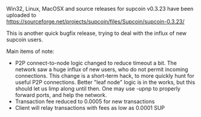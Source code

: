 Win32, Linux, MacOSX and source releases for supcoin v0.3.23 have been uploaded to
https://sourceforge.net/projects/supcoin/files/Supcoin/supcoin-0.3.23/

This is another quick bugfix release, trying to deal with the influx of new supcoin users.

Main items of note:

* P2P connect-to-node logic changed to reduce timeout a bit.  The network saw a huge influx of new users, who do not permit incoming connections.  This change is a short-term hack, to more quickly hunt for useful P2P connections.  Better "leaf node" logic is in the works, but this should let us limp along until then.  One may use -upnp to properly forward ports, and help the network.
* Transaction fee reduced to 0.0005 for new transactions
* Client will relay transactions with fees as low as 0.0001 SUP
